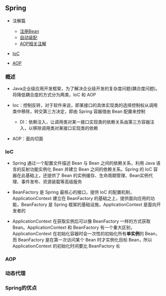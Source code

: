 ## Spring 

- 注解篇
    - [注册Bean](https://github.com/SeekerandLo/Java-Note/blob/master/web%E6%A1%86%E6%9E%B6/Spring/Annotate/%E6%B3%A8%E5%86%8CBean.md)
    - [自动装配](https://github.com/SeekerandLo/Java-Note/blob/master/web%E6%A1%86%E6%9E%B6/Spring/Annotate/%E8%87%AA%E5%8A%A8%E8%A3%85%E9%85%8D.md)
    - [AOP相关注解]() 

- [IoC]()

- [AOP]()

### 概述
- Java企业级应用开发框架，为了解决企业级开发的复杂度问题(耦合度问题)。将降低耦合度的方式分为两类，IoC 和 AOP

- Ioc：控制反转，对于软件来说，即某接口的具体实现类的选择控制权从调用类中移除，转交第三方决定，即由 Spring 容器借由 Bean 配置来控制
    - DI：依赖注入，让调用类对某一接口实现类的依赖关系由第三方容器注入，以移除调用类对某接口实现类的依赖

- AOP：面向切面



### IoC

- Spring 通过一个配置文件描述 Bean 与 Bean 之间的依赖关系，利用 Java 语言的反射功能实例化 Bean 并建立 Bean 之间的依赖关系。Spring 的 IoC 容器在此基础上，还提供了 Bean 的实例缓存、生命周期管理、Bean实例代理、事件发布、资源装载等高级服务

- BeanFactory 是 Spring 最核心的接口，提供 IoC 的配置机制，ApplicationContext 建立在 BeanFactory 的基础之上，提供面向应用的功能，BeanFactory 是 Spring 框架的基础设施，ApplicationContext 是面向开发者的    

- ApplicationContext 在获取实例后可以像 BeanFactory 一样的方式获取 Bean。ApplicationContext 和 BeanFactory 有一个重大区别，ApplicationContext 在初始化容器时会一次性的初始化所有**单实例**的 Bean，而 BeanFactory 是在第一次访问某个 Bean 时才实例化目标 Bean，所以 ApplicationContext 的初始化时间要比 BeanFactory 长

### AOP

### 动态代理

### Spring的优点